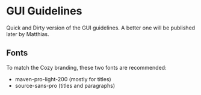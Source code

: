 # GUI Guidelines

Quick and Dirty version of the GUI guidelines. A better one will be published later by Matthias. 


## Fonts

To match the Cozy branding, these two fonts are recommended:

* maven-pro-light-200 (mostly for titles)
* source-sans-pro (titles and paragraphs)
